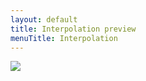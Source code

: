 ```yaml
---
layout: default
title: Interpolation preview
menuTitle: Interpolation
---
```


![](/images/glyph/interpolation.png)